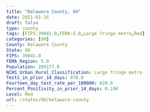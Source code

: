 ```yaml
---
title: "Delaware County, OH"
date: 2021-01-16
draft: false
type: county
tags: [FIPS:39041.0,FEMA:5.0,Large fringe metro,Red]
categories: [OH]
County: Delaware County
State: OH
FIPS: 39041.0
FEMA_Region: 5.0
Population: 209177.0
NCHS_Urban_Rural_Classification: Large fringe metro
Tests_in_prior_14_days: 878.0
Fourteen_day_test_rate_per_100000: 420.0
Percent_Positivity_in_prior_14_days: 0.198
Level: Red
url: /states/OH/delaware-county
---
```




